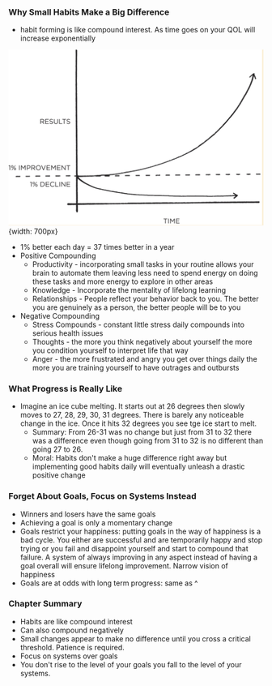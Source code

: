 ### Why Small Habits Make a Big Difference
- habit forming is like compound interest. As time goes on your QOL will increase exponentially

![Results vs Time](/assets/images/resultsvstime.png){width: 700px}

- 1% better each day = 37 times better in a year
- Positive Compounding
  - Productivity - incorporating small tasks in your routine allows your brain to automate them leaving less need to spend energy on doing these tasks and more energy to explore in other areas
  - Knowledge - Incorporate the mentality of lifelong learning 
  - Relationships - People reflect your behavior back to you. The better you are genuinely as a person, the better people will be to you
- Negative Compounding
  - Stress Compounds - constant little stress daily compounds into serious health issues
  - Thoughts - the more you think negatively about yourself the more you condition yourself to interpret life that way
  - Anger - the more frustrated and angry you get over things daily the more you are training yourself to have outrages and outbursts 
### What Progress is Really Like
- Imagine an ice cube melting. It starts out at 26 degrees then slowly moves to 27, 28, 29, 30, 31 degrees. There is barely any noticeable change in the ice. Once it hits 32 degrees you see tge ice start to melt. 
  - Summary: From 26-31 was no change but just from 31 to 32 there was a difference even though going from 31 to 32 is no different than going 27 to 26.
  - Moral: Habits don't make a huge difference right away but implementing good habits daily will eventually unleash a drastic positive change
### Forget About Goals, Focus on Systems Instead
- Winners and losers have the same goals
- Achieving a goal is only a momentary change
- Goals restrict your happiness: putting goals in the way of happiness is a bad cycle. You either are successful and are temporarily happy and stop trying or you fail and disappoint yourself and start to compound that failure. A system of always improving in any aspect instead of having a goal overall will ensure lifelong improvement. Narrow vision of happiness 
- Goals are at odds with long term progress: same as ^
### Chapter Summary
- Habits are like compound interest
- Can also compound negatively
- Small changes appear to make no difference until you cross a critical threshold. Patience is required.
- Focus on systems over goals
- You don't rise to the level of your goals you fall to the level of your systems.

